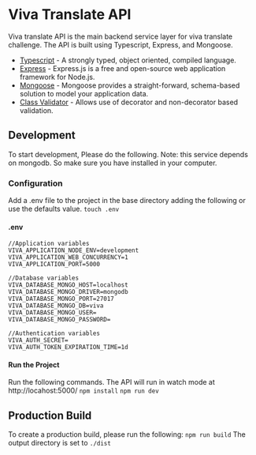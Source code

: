 # Viva Translate API
Viva translate API is the main backend service layer for viva translate challenge. The API is built using Typescript, Express, and Mongoose.

- [Typescript](https://www.typescriptlang.org/docs/home.html) - A strongly typed, object oriented, compiled language.
- [Express](https://expressjs.com) - Express.js is a free and open-source web application framework for Node.js.
- [Mongoose](https://mongoosejs.com/) - Mongoose provides a straight-forward, schema-based solution to model your application data.
- [Class Validator](https://github.com/typestack/class-validator) - Allows use of decorator and non-decorator based validation.

## Development
To start development, Please do the following. Note: this service depends on mongodb. So make sure you have installed in your computer.
### Configuration
Add a .env file to the project in the base directory adding the following or use the defaults value.
``` touch .env ```
#### .env
```
//Application variables
VIVA_APPLICATION_NODE_ENV=development
VIVA_APPLICATION_WEB_CONCURRENCY=1
VIVA_APPLICATION_PORT=5000

//Database variables
VIVA_DATABASE_MONGO_HOST=localhost
VIVA_DATABASE_MONGO_DRIVER=mongodb
VIVA_DATABASE_MONGO_PORT=27017
VIVA_DATABASE_MONGO_DB=viva
VIVA_DATABASE_MONGO_USER=
VIVA_DATABASE_MONGO_PASSWORD=

//Authentication variables
VIVA_AUTH_SECRET=
VIVA_AUTH_TOKEN_EXPIRATION_TIME=1d
`````

#### Run the Project
Run the following commands. The API will run in watch mode at http://locahost:5000/
``` npm install ```
``` npm run dev ```

## Production Build
To create a production build, please run the following:
``` npm run build ```
The output directory is set to ``` ./dist ```
